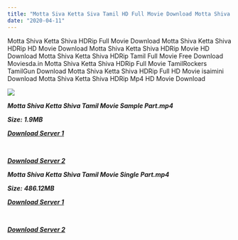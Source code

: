 ```yaml
---
title: "Motta Siva Ketta Siva Tamil HD Full Movie Download Motta Shiva Ketta Shiva Tamil HD Movie Download"
date: "2020-04-11"
---
```


Motta Shiva Ketta Shiva HDRip Full Movie Download Motta Shiva Ketta Shiva HDRip HD Movie Download Motta Shiva Ketta Shiva HDRip Movie HD Download Motta Shiva Ketta Shiva HDRip Tamil Full Movie Free Download Moviesda.in Motta Shiva Ketta Shiva HDRip Full Movie TamilRockers TamilGun Download Motta Shiva Ketta Shiva HDRip Full HD Movie isaimini Download Motta Shiva Ketta Shiva HDRip Mp4 HD Movie Download

![](https://images.moviebuff.com/988932fd-2d94-43d3-a7cf-508b68b88e79?w=1000)

**_Motta Shiva Ketta Shiva Tamil Movie Sample Part.mp4_**

**_Size:_** **_1.9MB_**

**_[Download Server 1](http://s6.uptofiles.net//files/Tamil{2fcca7f3eb37873f37db349ec051a8a2ca8665ef95d92bbb099fe2eda7827782}202017{2fcca7f3eb37873f37db349ec051a8a2ca8665ef95d92bbb099fe2eda7827782}20Movies/Motta{2fcca7f3eb37873f37db349ec051a8a2ca8665ef95d92bbb099fe2eda7827782}20Shiva{2fcca7f3eb37873f37db349ec051a8a2ca8665ef95d92bbb099fe2eda7827782}20Ketta{2fcca7f3eb37873f37db349ec051a8a2ca8665ef95d92bbb099fe2eda7827782}20Shiva{2fcca7f3eb37873f37db349ec051a8a2ca8665ef95d92bbb099fe2eda7827782}20(2017){2fcca7f3eb37873f37db349ec051a8a2ca8665ef95d92bbb099fe2eda7827782}20HDRip/Mp4{2fcca7f3eb37873f37db349ec051a8a2ca8665ef95d92bbb099fe2eda7827782}20HD{2fcca7f3eb37873f37db349ec051a8a2ca8665ef95d92bbb099fe2eda7827782}20(Single{2fcca7f3eb37873f37db349ec051a8a2ca8665ef95d92bbb099fe2eda7827782}20Part){2fcca7f3eb37873f37db349ec051a8a2ca8665ef95d92bbb099fe2eda7827782}20-{2fcca7f3eb37873f37db349ec051a8a2ca8665ef95d92bbb099fe2eda7827782}20(480x320)/Motta{2fcca7f3eb37873f37db349ec051a8a2ca8665ef95d92bbb099fe2eda7827782}20Shiva{2fcca7f3eb37873f37db349ec051a8a2ca8665ef95d92bbb099fe2eda7827782}20Ketta{2fcca7f3eb37873f37db349ec051a8a2ca8665ef95d92bbb099fe2eda7827782}20Shiva{2fcca7f3eb37873f37db349ec051a8a2ca8665ef95d92bbb099fe2eda7827782}20(2017){2fcca7f3eb37873f37db349ec051a8a2ca8665ef95d92bbb099fe2eda7827782}20Sample{2fcca7f3eb37873f37db349ec051a8a2ca8665ef95d92bbb099fe2eda7827782}20(480x320).mp4)_**

**_[  
](http://s6.uptofiles.net//files/Tamil{2fcca7f3eb37873f37db349ec051a8a2ca8665ef95d92bbb099fe2eda7827782}202017{2fcca7f3eb37873f37db349ec051a8a2ca8665ef95d92bbb099fe2eda7827782}20Movies/Motta{2fcca7f3eb37873f37db349ec051a8a2ca8665ef95d92bbb099fe2eda7827782}20Shiva{2fcca7f3eb37873f37db349ec051a8a2ca8665ef95d92bbb099fe2eda7827782}20Ketta{2fcca7f3eb37873f37db349ec051a8a2ca8665ef95d92bbb099fe2eda7827782}20Shiva{2fcca7f3eb37873f37db349ec051a8a2ca8665ef95d92bbb099fe2eda7827782}20(2017){2fcca7f3eb37873f37db349ec051a8a2ca8665ef95d92bbb099fe2eda7827782}20HDRip/Mp4{2fcca7f3eb37873f37db349ec051a8a2ca8665ef95d92bbb099fe2eda7827782}20HD{2fcca7f3eb37873f37db349ec051a8a2ca8665ef95d92bbb099fe2eda7827782}20(Single{2fcca7f3eb37873f37db349ec051a8a2ca8665ef95d92bbb099fe2eda7827782}20Part){2fcca7f3eb37873f37db349ec051a8a2ca8665ef95d92bbb099fe2eda7827782}20-{2fcca7f3eb37873f37db349ec051a8a2ca8665ef95d92bbb099fe2eda7827782}20(480x320)/Motta{2fcca7f3eb37873f37db349ec051a8a2ca8665ef95d92bbb099fe2eda7827782}20Shiva{2fcca7f3eb37873f37db349ec051a8a2ca8665ef95d92bbb099fe2eda7827782}20Ketta{2fcca7f3eb37873f37db349ec051a8a2ca8665ef95d92bbb099fe2eda7827782}20Shiva{2fcca7f3eb37873f37db349ec051a8a2ca8665ef95d92bbb099fe2eda7827782}20(2017){2fcca7f3eb37873f37db349ec051a8a2ca8665ef95d92bbb099fe2eda7827782}20Sample{2fcca7f3eb37873f37db349ec051a8a2ca8665ef95d92bbb099fe2eda7827782}20(480x320).mp4)_**

**_[Download Server 2](http://s6.uptofiles.net//files/Tamil{2fcca7f3eb37873f37db349ec051a8a2ca8665ef95d92bbb099fe2eda7827782}202017{2fcca7f3eb37873f37db349ec051a8a2ca8665ef95d92bbb099fe2eda7827782}20Movies/Motta{2fcca7f3eb37873f37db349ec051a8a2ca8665ef95d92bbb099fe2eda7827782}20Shiva{2fcca7f3eb37873f37db349ec051a8a2ca8665ef95d92bbb099fe2eda7827782}20Ketta{2fcca7f3eb37873f37db349ec051a8a2ca8665ef95d92bbb099fe2eda7827782}20Shiva{2fcca7f3eb37873f37db349ec051a8a2ca8665ef95d92bbb099fe2eda7827782}20(2017){2fcca7f3eb37873f37db349ec051a8a2ca8665ef95d92bbb099fe2eda7827782}20HDRip/Mp4{2fcca7f3eb37873f37db349ec051a8a2ca8665ef95d92bbb099fe2eda7827782}20HD{2fcca7f3eb37873f37db349ec051a8a2ca8665ef95d92bbb099fe2eda7827782}20(Single{2fcca7f3eb37873f37db349ec051a8a2ca8665ef95d92bbb099fe2eda7827782}20Part){2fcca7f3eb37873f37db349ec051a8a2ca8665ef95d92bbb099fe2eda7827782}20-{2fcca7f3eb37873f37db349ec051a8a2ca8665ef95d92bbb099fe2eda7827782}20(480x320)/Motta{2fcca7f3eb37873f37db349ec051a8a2ca8665ef95d92bbb099fe2eda7827782}20Shiva{2fcca7f3eb37873f37db349ec051a8a2ca8665ef95d92bbb099fe2eda7827782}20Ketta{2fcca7f3eb37873f37db349ec051a8a2ca8665ef95d92bbb099fe2eda7827782}20Shiva{2fcca7f3eb37873f37db349ec051a8a2ca8665ef95d92bbb099fe2eda7827782}20(2017){2fcca7f3eb37873f37db349ec051a8a2ca8665ef95d92bbb099fe2eda7827782}20Sample{2fcca7f3eb37873f37db349ec051a8a2ca8665ef95d92bbb099fe2eda7827782}20(480x320).mp4)_**

**_Motta Shiva Ketta Shiva Tamil Movie Single Part.mp4_**

**_Size:_**  **_486.12MB_**

**_[Download Server 1](http://s6.uptofiles.net//files/Tamil{2fcca7f3eb37873f37db349ec051a8a2ca8665ef95d92bbb099fe2eda7827782}202017{2fcca7f3eb37873f37db349ec051a8a2ca8665ef95d92bbb099fe2eda7827782}20Movies/Motta{2fcca7f3eb37873f37db349ec051a8a2ca8665ef95d92bbb099fe2eda7827782}20Shiva{2fcca7f3eb37873f37db349ec051a8a2ca8665ef95d92bbb099fe2eda7827782}20Ketta{2fcca7f3eb37873f37db349ec051a8a2ca8665ef95d92bbb099fe2eda7827782}20Shiva{2fcca7f3eb37873f37db349ec051a8a2ca8665ef95d92bbb099fe2eda7827782}20(2017){2fcca7f3eb37873f37db349ec051a8a2ca8665ef95d92bbb099fe2eda7827782}20HDRip/Mp4{2fcca7f3eb37873f37db349ec051a8a2ca8665ef95d92bbb099fe2eda7827782}20HD{2fcca7f3eb37873f37db349ec051a8a2ca8665ef95d92bbb099fe2eda7827782}20(Single{2fcca7f3eb37873f37db349ec051a8a2ca8665ef95d92bbb099fe2eda7827782}20Part){2fcca7f3eb37873f37db349ec051a8a2ca8665ef95d92bbb099fe2eda7827782}20-{2fcca7f3eb37873f37db349ec051a8a2ca8665ef95d92bbb099fe2eda7827782}20(480x320)/Motta{2fcca7f3eb37873f37db349ec051a8a2ca8665ef95d92bbb099fe2eda7827782}20Shiva{2fcca7f3eb37873f37db349ec051a8a2ca8665ef95d92bbb099fe2eda7827782}20Ketta{2fcca7f3eb37873f37db349ec051a8a2ca8665ef95d92bbb099fe2eda7827782}20Shiva{2fcca7f3eb37873f37db349ec051a8a2ca8665ef95d92bbb099fe2eda7827782}20(2017){2fcca7f3eb37873f37db349ec051a8a2ca8665ef95d92bbb099fe2eda7827782}20Single{2fcca7f3eb37873f37db349ec051a8a2ca8665ef95d92bbb099fe2eda7827782}20Part{2fcca7f3eb37873f37db349ec051a8a2ca8665ef95d92bbb099fe2eda7827782}20(480x320).mp4)_**

**_[  
](http://s6.uptofiles.net//files/Tamil{2fcca7f3eb37873f37db349ec051a8a2ca8665ef95d92bbb099fe2eda7827782}202017{2fcca7f3eb37873f37db349ec051a8a2ca8665ef95d92bbb099fe2eda7827782}20Movies/Motta{2fcca7f3eb37873f37db349ec051a8a2ca8665ef95d92bbb099fe2eda7827782}20Shiva{2fcca7f3eb37873f37db349ec051a8a2ca8665ef95d92bbb099fe2eda7827782}20Ketta{2fcca7f3eb37873f37db349ec051a8a2ca8665ef95d92bbb099fe2eda7827782}20Shiva{2fcca7f3eb37873f37db349ec051a8a2ca8665ef95d92bbb099fe2eda7827782}20(2017){2fcca7f3eb37873f37db349ec051a8a2ca8665ef95d92bbb099fe2eda7827782}20HDRip/Mp4{2fcca7f3eb37873f37db349ec051a8a2ca8665ef95d92bbb099fe2eda7827782}20HD{2fcca7f3eb37873f37db349ec051a8a2ca8665ef95d92bbb099fe2eda7827782}20(Single{2fcca7f3eb37873f37db349ec051a8a2ca8665ef95d92bbb099fe2eda7827782}20Part){2fcca7f3eb37873f37db349ec051a8a2ca8665ef95d92bbb099fe2eda7827782}20-{2fcca7f3eb37873f37db349ec051a8a2ca8665ef95d92bbb099fe2eda7827782}20(480x320)/Motta{2fcca7f3eb37873f37db349ec051a8a2ca8665ef95d92bbb099fe2eda7827782}20Shiva{2fcca7f3eb37873f37db349ec051a8a2ca8665ef95d92bbb099fe2eda7827782}20Ketta{2fcca7f3eb37873f37db349ec051a8a2ca8665ef95d92bbb099fe2eda7827782}20Shiva{2fcca7f3eb37873f37db349ec051a8a2ca8665ef95d92bbb099fe2eda7827782}20(2017){2fcca7f3eb37873f37db349ec051a8a2ca8665ef95d92bbb099fe2eda7827782}20Single{2fcca7f3eb37873f37db349ec051a8a2ca8665ef95d92bbb099fe2eda7827782}20Part{2fcca7f3eb37873f37db349ec051a8a2ca8665ef95d92bbb099fe2eda7827782}20(480x320).mp4)_**

**_[Download Server 2](http://s6.uptofiles.net//files/Tamil{2fcca7f3eb37873f37db349ec051a8a2ca8665ef95d92bbb099fe2eda7827782}202017{2fcca7f3eb37873f37db349ec051a8a2ca8665ef95d92bbb099fe2eda7827782}20Movies/Motta{2fcca7f3eb37873f37db349ec051a8a2ca8665ef95d92bbb099fe2eda7827782}20Shiva{2fcca7f3eb37873f37db349ec051a8a2ca8665ef95d92bbb099fe2eda7827782}20Ketta{2fcca7f3eb37873f37db349ec051a8a2ca8665ef95d92bbb099fe2eda7827782}20Shiva{2fcca7f3eb37873f37db349ec051a8a2ca8665ef95d92bbb099fe2eda7827782}20(2017){2fcca7f3eb37873f37db349ec051a8a2ca8665ef95d92bbb099fe2eda7827782}20HDRip/Mp4{2fcca7f3eb37873f37db349ec051a8a2ca8665ef95d92bbb099fe2eda7827782}20HD{2fcca7f3eb37873f37db349ec051a8a2ca8665ef95d92bbb099fe2eda7827782}20(Single{2fcca7f3eb37873f37db349ec051a8a2ca8665ef95d92bbb099fe2eda7827782}20Part){2fcca7f3eb37873f37db349ec051a8a2ca8665ef95d92bbb099fe2eda7827782}20-{2fcca7f3eb37873f37db349ec051a8a2ca8665ef95d92bbb099fe2eda7827782}20(480x320)/Motta{2fcca7f3eb37873f37db349ec051a8a2ca8665ef95d92bbb099fe2eda7827782}20Shiva{2fcca7f3eb37873f37db349ec051a8a2ca8665ef95d92bbb099fe2eda7827782}20Ketta{2fcca7f3eb37873f37db349ec051a8a2ca8665ef95d92bbb099fe2eda7827782}20Shiva{2fcca7f3eb37873f37db349ec051a8a2ca8665ef95d92bbb099fe2eda7827782}20(2017){2fcca7f3eb37873f37db349ec051a8a2ca8665ef95d92bbb099fe2eda7827782}20Single{2fcca7f3eb37873f37db349ec051a8a2ca8665ef95d92bbb099fe2eda7827782}20Part{2fcca7f3eb37873f37db349ec051a8a2ca8665ef95d92bbb099fe2eda7827782}20(480x320).mp4)_**
